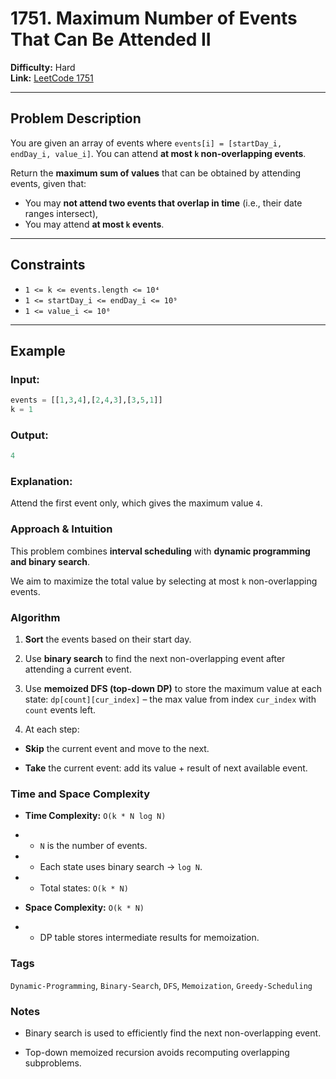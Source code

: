 # 1751. Maximum Number of Events That Can Be Attended II

**Difficulty:** Hard  
**Link:** [LeetCode 1751](https://leetcode.com/problems/maximum-number-of-events-that-can-be-attended-ii/)

---

## Problem Description

You are given an array of events where `events[i] = [startDay_i, endDay_i, value_i]`. You can attend **at most `k` non-overlapping events**.

Return the **maximum sum of values** that can be obtained by attending events, given that:

- You may **not attend two events that overlap in time** (i.e., their date ranges intersect),
- You may attend **at most `k` events**.

---

## Constraints

- `1 <= k <= events.length <= 10⁴`
- `1 <= startDay_i <= endDay_i <= 10⁹`
- `1 <= value_i <= 10⁶`

---

## Example

### Input:
```python
events = [[1,3,4],[2,4,3],[3,5,1]]
k = 1
```

### Output:
```python
4
```

### Explanation:

Attend the first event only, which gives the maximum value `4`.

### Approach & Intuition

This problem combines **interval scheduling** with **dynamic programming and binary search**.

We aim to maximize the total value by selecting at most `k` non-overlapping events.

### Algorithm

1. **Sort** the events based on their start day.

2. Use **binary search** to find the next non-overlapping event after attending a current event.

3. Use **memoized DFS (top-down DP)** to store the maximum value at each state:
`dp[count][cur_index]` – the max value from index `cur_index` with `count` events left.

4. At each step:

- **Skip** the current event and move to the next.

- **Take** the current event: add its value + result of next available event.

### Time and Space Complexity

- **Time Complexity:** `O(k * N log N)`

- - `N` is the number of events.

- - Each state uses binary search → `log N`.

- - Total states: `O(k * N)`

- **Space Complexity:** `O(k * N)`

- - DP table stores intermediate results for memoization.

### Tags

`Dynamic-Programming`, `Binary-Search`, `DFS`, `Memoization`, `Greedy-Scheduling`

### Notes

- Binary search is used to efficiently find the next non-overlapping event.

- Top-down memoized recursion avoids recomputing overlapping subproblems.